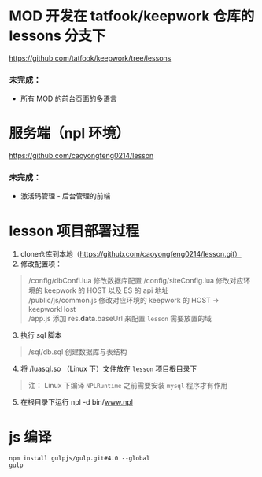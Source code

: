 # MOD 开发在 tatfook/keepwork 仓库的 lessons 分支下
https://github.com/tatfook/keepwork/tree/lessons

### 未完成：
- 所有 MOD 的前台页面的多语言

# 服务端（npl 环境）
https://github.com/caoyongfeng0214/lesson
### 未完成：
- 激活码管理 - 后台管理的前端

# lesson 项目部署过程
1. clone仓库到本地（https://github.com/caoyongfeng0214/lesson.git）
2. 修改配置项：
> /config/dbConfi.lua 修改数据库配置
    /config/siteConfig.lua 修改对应环境的 keepwork 的 HOST 以及 ES 的 api 地址<br/>
    /public/js/common.js 修改对应环境的 keepwork 的 HOST -> keepworkHost<br/>
    /app.js 添加 res.__data__.baseUrl 来配置 `lesson` 需要放置的域<br/>
3. 执行 sql 脚本
> /sql/db.sql 创建数据库与表结构
4. 将 /luasql.so （Linux 下）文件放在 `lesson` 项目根目录下
> 注： Linux 下编译 `NPLRuntime` 之前需要安装 `mysql` 程序才有作用
5.  在根目录下运行 npl -d bin/www.npl

# js 编译

```
npm install gulpjs/gulp.git#4.0 --global
gulp
```